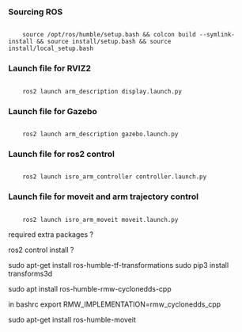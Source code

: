 ### Sourcing ROS

##
        source /opt/ros/humble/setup.bash && colcon build --symlink-install && source install/setup.bash && source install/local_setup.bash


### Launch file for RVIZ2
##
        ros2 launch arm_description display.launch.py


### Launch file for Gazebo
##
        ros2 launch arm_description gazebo.launch.py


### Launch file for ros2 control
##
        ros2 launch isro_arm_controller controller.launch.py

### Launch file for moveit and arm trajectory control
##
        ros2 launch isro_arm_moveit moveit.launch.py





required extra packages ?

ros2 control install ?

sudo apt-get install ros-humble-tf-transformations
sudo pip3 install transforms3d










sudo apt install ros-humble-rmw-cyclonedds-cpp

in bashrc
export RMW_IMPLEMENTATION=rmw_cyclonedds_cpp


sudo apt-get install ros-humble-moveit

